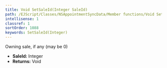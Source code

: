 ```yaml
---
title: Void SetSaleId(Integer SaleId)
path: /EJScript/Classes/NSAppointmentSyncData/Member functions/Void SetSaleId(Integer p_0)
intellisense: 1
classref: 1
sortOrder: 1088
keywords: SetSaleId(Integer)
---
```



Owning sale, if any (may be 0)



* **SaleId:** Integer
* **Returns:** Void


